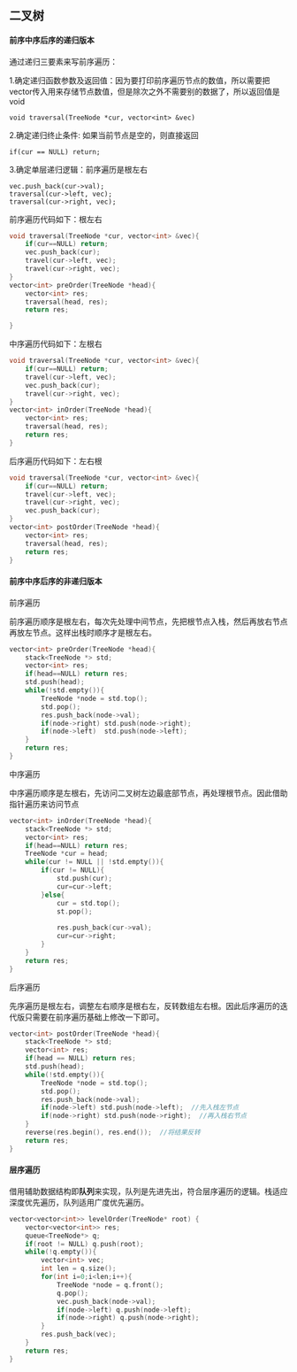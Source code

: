 ## 二叉树

#### 前序中序后序的递归版本

通过递归三要素来写前序遍历：

1.确定递归函数参数及返回值：因为要打印前序遍历节点的数值，所以需要把vector传入用来存储节点数值，但是除次之外不需要别的数据了，所以返回值是void

`void traversal(TreeNode *cur, vector<int> &vec)`

2.确定递归终止条件: 如果当前节点是空的，则直接返回

`if(cur == NULL) return;`

3.确定单层递归逻辑：前序遍历是根左右

```
vec.push_back(cur->val);
traversal(cur->left, vec);
traversal(cur->right, vec);
```

前序遍历代码如下：根左右

```c++
void traversal(TreeNode *cur, vector<int> &vec){
	if(cur==NULL) return;
	vec.push_back(cur);
	travel(cur->left, vec);
	travel(cur->right, vec);
}
vector<int> preOrder(TreeNode *head){
	vector<int> res;
	traversal(head, res);
	return res;

}

```

中序遍历代码如下：左根右

```c++
void traversal(TreeNode *cur, vector<int> &vec){
	if(cur==NULL) return;
	travel(cur->left, vec);
	vec.push_back(cur);
	travel(cur->right, vec);
}
vector<int> inOrder(TreeNode *head){
	vector<int> res;
	traversal(head, res);
	return res;
}

```

后序遍历代码如下：左右根

```c++
void traversal(TreeNode *cur, vector<int> &vec){
	if(cur==NULL) return;
	travel(cur->left, vec);
    travel(cur->right, vec);
	vec.push_back(cur);
}
vector<int> postOrder(TreeNode *head){
	vector<int> res;
	traversal(head, res);
	return res;
}
```

#### 前序中序后序的非递归版本

前序遍历

前序遍历顺序是根左右，每次先处理中间节点，先把根节点入栈，然后再放右节点再放左节点。这样出栈时顺序才是根左右。

```c++
vector<int> preOrder(TreeNode *head){
    stack<TreeNode *> std;
    vector<int> res;
    if(head==NULL) return res;
    std.push(head);
    while(!std.empty()){
        TreeNode *node = std.top();
        std.pop();
        res.push_back(node->val);
        if(node->right) std.push(node->right);
        if(node->left)  std.push(node->left);
    }
    return res;
}
```

中序遍历

中序遍历顺序是左根右，先访问二叉树左边最底部节点，再处理根节点。因此借助指针遍历来访问节点

```c++
vector<int> inOrder(TreeNode *head){
    stack<TreeNode *> std;
    vector<int> res;
    if(head==NULL) return res;
    TreeNode *cur = head;
    while(cur != NULL || !std.empty()){
        if(cur != NULL){
            std.push(cur);
            cur=cur->left;
        }else{
            cur = std.top();
            st.pop();
            
            res.push_back(cur->val);
            cur=cur->right;
        }
    }
    return res;
}
```

后序遍历

先序遍历是根左右，调整左右顺序是根右左，反转数组左右根。因此后序遍历的迭代版只需要在前序遍历基础上修改一下即可。

```c++
vector<int> postOrder(TreeNode *head){
    stack<TreeNode *> std;
    vector<int> res;
    if(head == NULL) return res;
    std.push(head);
    while(!std.empty()){
        TreeNode *node = std.top();
        std.pop();
        res.push_back(node->val);
        if(node->left) std.push(node->left);  //先入栈左节点
        if(node->right) std.push(node->right);  //再入栈右节点
    }
    reverse(res.begin(), res.end());  //将结果反转
    return res;
}
```

#### 层序遍历

借用辅助数据结构即**队列**来实现，队列是先进先出，符合层序遍历的逻辑。栈适应深度优先遍历，队列适用广度优先遍历。

```c++
vector<vector<int>> levelOrder(TreeNode* root) {
    vector<vector<int>> res;
    queue<TreeNode*> q;
    if(root != NULL) q.push(root);
    while(!q.empty()){
        vector<int> vec;
        int len = q.size();
        for(int i=0;i<len;i++){
            TreeNode *node = q.front();
            q.pop();
            vec.push_back(node->val);
            if(node->left) q.push(node->left);
            if(node->right) q.push(node->right);
        }
        res.push_back(vec);
    }
    return res;
}
```







